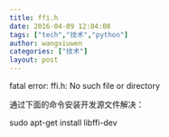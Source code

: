 ```yaml
---
title: ffi.h
date: 2016-04-09 12:04:08
tags: ["tech","技术","python"]
author: wangxiuwen
categories: ["技术"]
layout: post
---
```



fatal error: ffi.h: No such file or directory


通过下面的命令安装开发源文件解决：

sudo apt-get install libffi-dev

